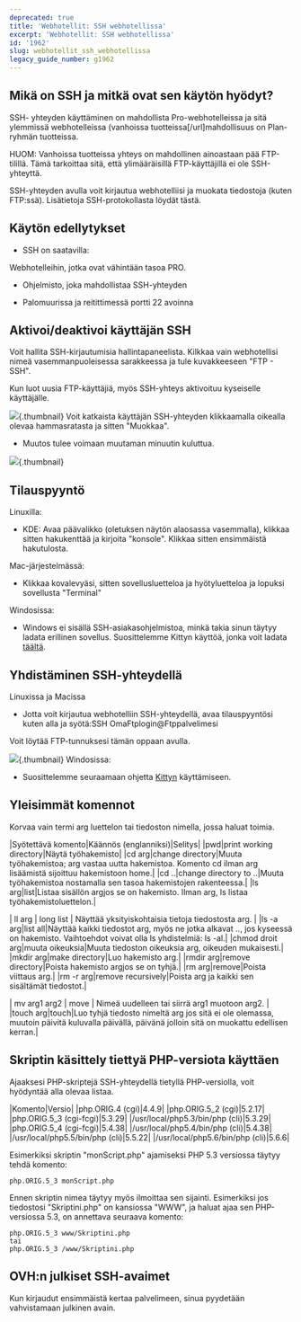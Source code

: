 ```yaml
---
deprecated: true
title: 'Webhotellit: SSH webhotellissa'
excerpt: 'Webhotellit: SSH webhotellissa'
id: '1962'
slug: webhotellit_ssh_webhotellissa
legacy_guide_number: g1962
---
```



## Mikä on SSH ja mitkä ovat sen käytön hyödyt?
SSH- yhteyden käyttäminen on mahdollista Pro-webhotelleissa ja sitä ylemmissä webhotelleissa (vanhoissa tuotteissa[/url]mahdollisuus on Plan-ryhmän tuotteissa.

HUOM: Vanhoissa tuotteissa yhteys on mahdollinen ainoastaan pää FTP-tilillä. Tämä tarkoittaa sitä, että ylimääräisillä FTP-käyttäjillä ei ole SSH-yhteyttä.

SSH-yhteyden avulla voit kirjautua webhotelliisi ja muokata tiedostoja (kuten FTP:ssä).
Lisätietoja SSH-protokollasta löydät tästä[](https://fi.wikipedia.org/wiki/SSH).


## Käytön edellytykset

- SSH on saatavilla:

Webhotelleihin, jotka ovat vähintään tasoa [](https://www.ovh-hosting.fi/webhotelli/webhotelli-pro.xml)PRO.


- Ohjelmisto, joka mahdollistaa SSH-yhteyden

- Palomuurissa ja reitittimessä portti 22 avoinna




## Aktivoi/deaktivoi käyttäjän SSH
Voit hallita SSH-kirjautumisia hallintapaneelista. Kilkkaa vain webhotellisi nimeä vasemmanpuoleisessa sarakkeessa ja tule kuvakkeeseen "FTP - SSH".

Kun luot uusia FTP-käyttäjiä, myös SSH-yhteys aktivoituu kyseiselle käyttäjälle.

![](images/img_3945.jpg){.thumbnail}
Voit katkaista käyttäjän SSH-yhteyden klikkaamalla oikealla olevaa hammasratasta ja sitten "Muokkaa".


-  Muutos tulee voimaan muutaman minuutin kuluttua.



![](images/img_3946.jpg){.thumbnail}


## Tilauspyyntö
Linuxilla:

- KDE: Avaa päävalikko (oletuksen näytön alaosassa vasemmalla), klikkaa sitten hakukenttää ja kirjoita "konsole". Klikkaa sitten ensimmäistä hakutulosta.

Mac-järjestelmässä:
- Klikkaa kovalevyäsi, sitten sovellusluetteloa ja hyötyluetteloa ja lopuksi sovellusta "Terminal"


Windosissa:


- Windows ei sisällä SSH-asiakasohjelmistoa, minkä takia sinun täytyy ladata erillinen sovellus. Suosittelemme Kittyn käyttöä, jonka voit ladata [täältä](http://www.9bis.net/kitty/).




## Yhdistäminen SSH-yhteydellä
Linuxissa ja Macissa

- Jotta voit kirjautua webhotelliin SSH-yhteydellä, avaa tilauspyyntösi kuten alla ja syötä:SSH OmaFtplogin@Ftppalvelimesi



Voit löytää FTP-tunnuksesi tämän oppaan[](https://www.ovh-hosting.fi/g1909.webhotelli_salasanojen_hallinta_ja_loytaminen) avulla.

![](images/img_3093.jpg){.thumbnail}
Windosissa:

- Suosittelemme seuraamaan ohjetta
[Kittyn](https://www.ovh-hosting.fi/g1964.webhotelli) käyttämiseen.



## Yleisimmät komennot
Korvaa vain termi arg luettelon tai tiedoston nimella, jossa haluat toimia.

|Syötettävä komento|Käännös (englanniksi)|Selitys|
|pwd|print working directory|Näytä työhakemisto|
|cd arg|change directory|Muuta työhakemistoa; arg vastaa uutta hakemistoa. Komento cd ilman arg lisäämistä sijoittuu hakemistoon home.|
|cd ..|change directory to ..|Muuta työhakemistoa nostamalla sen tasoa hakemistojen rakenteessa.|
|ls arg|list|Listaa sisällön argjos se on hakemisto. Ilman arg, ls listaa työhakemistoluettelon.|

| ll arg | long list | Näyttää yksityiskohtaisia tietoja tiedostosta arg. 
|
|ls -a arg|list all|Näyttää kaikki tiedostot arg, myös ne jotka alkavat .., jos kyseessä on hakemisto. Vaihtoehdot voivat olla ls yhdistelmiä: ls -al.|
|chmod droit arg|muuta oikeuksia|Muuta tiedoston oikeuksia arg, oikeuden mukaisesti.|
|mkdir arg|make directory|Luo hakemisto arg.|
|rmdir arg|remove directory|Poista hakemisto argjos se on tyhjä.|
|rm arg|remove|Poista viittaus arg.|
|rm -r arg|remove recursively|Poista arg ja kaikki sen sisältämät tiedostot.|

| mv arg1 arg2 | move | Nimeä uudelleen tai siirrä arg1 muotoon arg2. 
|
|touch arg|touch|Luo tyhjä tiedosto nimeltä arg jos sitä ei ole olemassa, muutoin päivitä kuluvalla päivällä, päivänä jolloin sitä on muokattu edellisen kerran.|




## Skriptin käsittely tiettyä PHP-versiota käyttäen
Ajaaksesi PHP-skriptejä SSH-yhteydellä tietyllä PHP-versiolla, voit hyödyntää alla olevaa listaa.


|Komento|Versio|
|php.ORIG.4 (cgi)|4.4.9|
|php.ORIG.5_2 (cgi)|5.2.17|
|php.ORIG.5_3 (cgi-fcgi)|5.3.29|
|/usr/local/php5.3/bin/php (cli)|5.3.29|
|php.ORIG.5_4 (cgi-fcgi)|5.4.38|
|/usr/local/php5.4/bin/php (cli)|5.4.38|
|/usr/local/php5.5/bin/php (cli)|5.5.22|
|/usr/local/php5.6/bin/php (cli)|5.6.6|


Esimerkiksi skriptin "monScript.php" ajamiseksi PHP 5.3 versiossa täytyy tehdä komento: 
```
php.ORIG.5_3 monScript.php
```


Ennen skriptin nimea täytyy myös ilmoittaa sen sijainti.
Esimerkiksi jos tiedostosi "Skriptini.php" on kansiossa "WWW", ja haluat ajaa sen PHP-versiossa 5.3, on annettava seuraava komento:


```
php.ORIG.5_3 www/Skriptini.php
tai
php.ORIG.5_3 /www/Skriptini.php
```




## OVH:n julkiset SSH-avaimet
Kun kirjaudut ensimmäistä kertaa palvelimeen, sinua pyydetään vahvistamaan julkinen avain.

